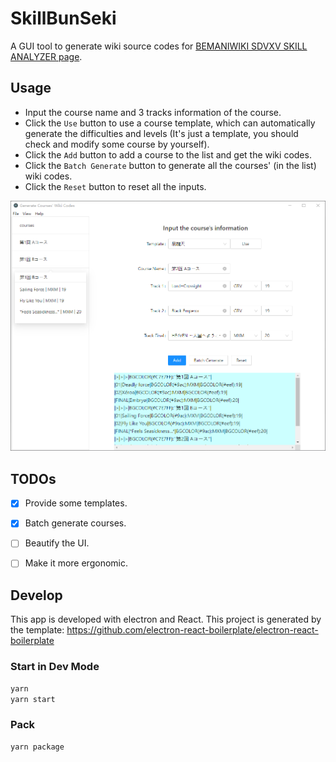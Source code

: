 # SkillBunSeki

A GUI tool to generate wiki source codes for [BEMANIWIKI SDVXV SKILL ANALYZER page](https://bemaniwiki.com/index.php?SOUND%20VOLTEX%20VIVID%20WAVE/SKILL%20ANALYZER).

## Usage

- Input the course name and 3 tracks information of the course.
- Click the `Use` button to use a course template, which can automatically generate the difficulties and levels (It's just a template, you should check and modify some course by yourself).
- Click the `Add` button to add a course to the list and get the wiki codes.
- Click the `Batch Generate` button to generate all the courses' (in the list) wiki codes.
- Click the `Reset` button to reset all the inputs.

<img src="pics/demo.png" alt="demo" style="zoom:60%;" />

## TODOs

- [x] Provide some templates.
- [x] Batch generate courses.
- [ ] Beautify the UI.
- [ ] Make it more ergonomic.


## Develop

This app is developed with electron and React. This project is generated by the template: https://github.com/electron-react-boilerplate/electron-react-boilerplate

### Start in Dev Mode

```bash
yarn
yarn start
```

### Pack 

```bash
yarn package
```
